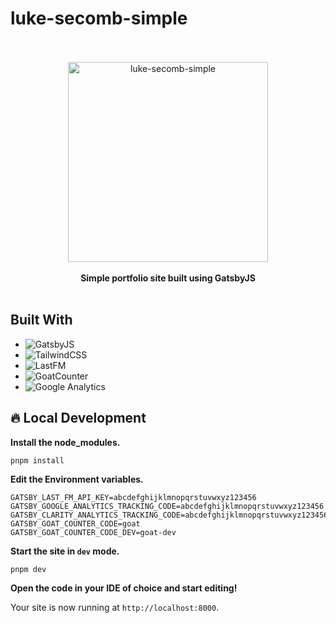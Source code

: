 # luke-secomb-simple

<div align="center">
  <br>
  <br>
  <img alt="luke-secomb-simple" src="./src/assets/favicon.png" width="320">
  <br>
  <br>
  <strong>Simple portfolio site built using GatsbyJS</strong>
</div>
<br>

## Built With

- ![GatsbyJS](https://img.shields.io/badge/gatsby-663399?style=for-the-badge&logo=gatsby&logoColor=white)
- ![TailwindCSS](https://img.shields.io/badge/Tailwind%20CSS-0f172a?style=for-the-badge&logo=tailwindcss&logoColor=38bdf8)
- ![LastFM](https://img.shields.io/badge/LastFM-D51007?style=for-the-badge&logo=lastdotfm&logoColor=white)
- ![GoatCounter](https://img.shields.io/badge/Goat%20Counter-9a15a4?style=for-the-badge)
- ![Google Analytics](https://img.shields.io/badge/Google%20Analytics-E37400?style=for-the-badge&logo=googleanalytics&logoColor=white)

## 🔥 Local Development

**Install the node_modules.**

```shell
pnpm install
```

**Edit the Environment variables.**

```env
GATSBY_LAST_FM_API_KEY=abcdefghijklmnopqrstuvwxyz123456
GATSBY_GOOGLE_ANALYTICS_TRACKING_CODE=abcdefghijklmnopqrstuvwxyz123456
GATSBY_CLARITY_ANALYTICS_TRACKING_CODE=abcdefghijklmnopqrstuvwxyz123456
GATSBY_GOAT_COUNTER_CODE=goat
GATSBY_GOAT_COUNTER_CODE_DEV=goat-dev
```

**Start the site in `dev` mode.**

```sh
pnpm dev
```

**Open the code in your IDE of choice and start editing!**

Your site is now running at `http://localhost:8000`.
